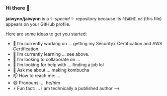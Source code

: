### Hi there 👋


**jaiwynn/jaiwynn** is a ✨ _special_ ✨ repository because its `README.md` (this file) appears on your GitHub profile.

Here are some ideas to get you started:

- 🔭 I’m currently working on ... getting my Security+ Certification and AWS Certification 
- 🌱 I’m currently learning ... see above.
- 👯 I’m looking to collaborate on ...
- 🤔 I’m looking for help with ... finding a job lol
- 💬 Ask me about ... making kombucha
- 📫 How to reach me: ...
- 😄 Pronouns: ... he/him
- ⚡ Fun fact: ... I am technically a published author 
-->

